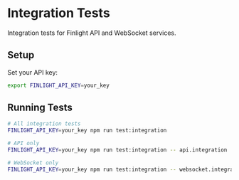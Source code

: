 # Integration Tests

Integration tests for Finlight API and WebSocket services.

## Setup

Set your API key:

```bash
export FINLIGHT_API_KEY=your_key
```

## Running Tests

```bash
# All integration tests
FINLIGHT_API_KEY=your_key npm run test:integration

# API only
FINLIGHT_API_KEY=your_key npm run test:integration -- api.integration

# WebSocket only
FINLIGHT_API_KEY=your_key npm run test:integration -- websocket.integration
```
